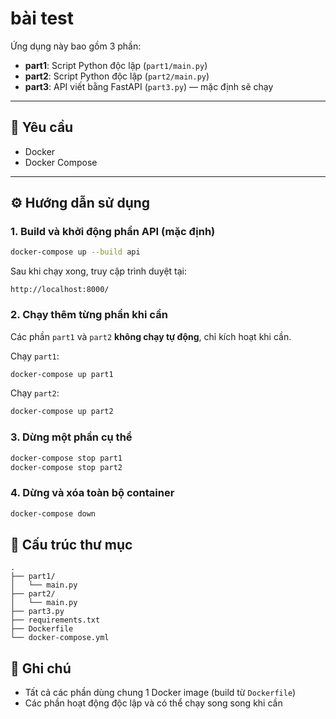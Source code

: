 # bài test

Ứng dụng này bao gồm 3 phần:
- **part1**: Script Python độc lập (`part1/main.py`)
- **part2**: Script Python độc lập (`part2/main.py`) 
- **part3**: API viết bằng FastAPI (`part3.py`) — mặc định sẽ chạy

---

## 🚀 Yêu cầu
- Docker
- Docker Compose

---

## ⚙️ Hướng dẫn sử dụng

### 1. Build và khởi động phần API (mặc định)
```bash
docker-compose up --build api
```

Sau khi chạy xong, truy cập trình duyệt tại:
```
http://localhost:8000/
```

### 2. Chạy thêm từng phần khi cần
Các phần `part1` và `part2` **không chạy tự động**, chỉ kích hoạt khi cần.

Chạy `part1`:
```bash
docker-compose up part1
```

Chạy `part2`:
```bash
docker-compose up part2
```

### 3. Dừng một phần cụ thể
```bash
docker-compose stop part1
docker-compose stop part2
```

### 4. Dừng và xóa toàn bộ container
```bash
docker-compose down
```

## 📁 Cấu trúc thư mục
```
.
├── part1/
│   └── main.py
├── part2/
│   └── main.py
├── part3.py
├── requirements.txt
├── Dockerfile
└── docker-compose.yml
```

## 📌 Ghi chú
* Tất cả các phần dùng chung 1 Docker image (build từ `Dockerfile`)
* Các phần hoạt động độc lập và có thể chạy song song khi cần
